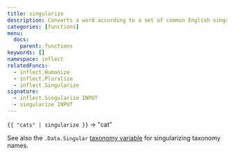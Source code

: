 ```yaml
---
title: singularize
description: Converts a word according to a set of common English singularization rules.
categories: [functions]
menu:
  docs:
    parent: functions
keywords: []
namespace: inflect
relatedFuncs:
  - inflect.Humanize
  - inflect.Pluralize
  - inflect.Singularize
signature:
  - inflect.Singularize INPUT
  - singularize INPUT
---
```


`{{ "cats" | singularize }}` → "cat"

See also the `.Data.Singular` [taxonomy variable](/variables/taxonomy/) for singularizing taxonomy names.
